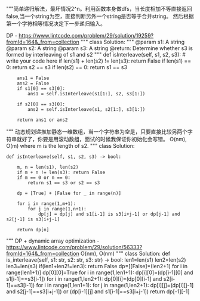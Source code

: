 """简单递归解法，最坏情况2^n。利用函数本身做dfs，当长度相加不等直接返回false,当一个string为空，直接判断另外一个string是否等于合并string。
然后根据第一个字符相等情况决定下一步递归输入。

DP - https://www.lintcode.com/problem/29/solution/19259?fromId=164&_from=collection
"""
class Solution:
    """
    @param s1: A string
    @param s2: A string
    @param s3: A string
    @return: Determine whether s3 is formed by interleaving of s1 and s2
    """
    def isInterleave(self, s1, s2, s3):
        # write your code here
        if len(s1) + len(s2) != len(s3):
            return False
        if len(s1) == 0:
            return s2 == s3
        if len(s2) == 0:
            return s1 == s3

        ans1 = False
        ans2 = False
        if s1[0] == s3[0]:
            ans1 = self.isInterleave(s1[1:], s2, s3[1:])
            
        if s2[0] == s3[0]:
            ans2 = self.isInterleave(s1, s2[1:], s3[1:])
            
        return ans1 or ans2


"""
动态规划递推加静态一维数组，当一个字符串为空是，只要直接比较另两个字符串就好了，你要是用滚动数组，面试的时候我保证你初始化会写错。
O(nm), O(m) where m is the length of s2.
"""
class Solution:
    
    def isInterleave(self, s1, s2, s3) -> bool:
        
        m, n = len(s1), len(s2)
        if m + n != len(s3): return False
        if m == 0 or n == 0: 
            return s1 == s3 or s2 == s3
        
        dp = [True] + [False for _ in range(n)]

        for i in range(1,m+1):
            for j in range(1,n+1):
                dp[j] = dp[j] and s1[i-1] is s3[i+j-1] or dp[j-1] and s2[j-1] is s3[i+j-1]

        return dp[n]


"""
DP + dynamic array optimization - https://www.lintcode.com/problem/29/solution/56333?fromId=164&_from=collection
O(nm), O(nm)
"""
class Solution:
    def is_interleave(self, s1: str, s2: str, s3: str) -> bool:
        len1=len(s1)
        len2=len(s2)
        len3=len(s3)
        if(len1+len2!=len3):
            return False
        dp=[[False]*(len2+1) for i in range(len1+1)]
        dp[0][0]=True
        for i in range(1,len1+1):
            dp[i][0]=(dp[i-1][0] and s1[i-1]==s3[i-1])
        for i in range(1,len2+1):
            dp[0][i]=(dp[0][i-1] and s2[i-1]==s3[i-1])
        for i in range(1,len1+1):
            for j in range(1,len2+1):
                dp[i][j]=(dp[i][j-1] and s2[j-1]==s3[i+j-1]) or (dp[i-1][j] and s1[i-1]==s3[i+j-1])
        return dp[-1][-1]